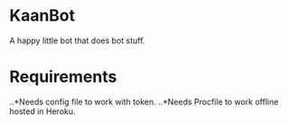 # KaanBot

A happy little bot that does bot stuff.

# Requirements

..*Needs config file to work with token.
..*Needs Procfile to work offline hosted in Heroku.
